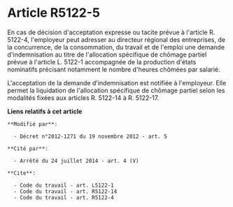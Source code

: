 # Article R5122-5

En cas de décision d'acceptation expresse ou tacite prévue à l'article R. 5122-4, l'employeur peut adresser au directeur
régional des entreprises, de la concurrence, de la consommation, du travail et de l'emploi une demande d'indemnisation au
titre de l'allocation spécifique de chômage partiel prévue à l'article L. 5122-1 accompagnée de la production d'états
nominatifs précisant notamment le nombre d'heures chômées par salarié. 

L'acceptation de la demande d'indemnisation est notifiée à l'employeur. Elle permet la liquidation de l'allocation spécifique
de chômage partiel selon les modalités fixées aux articles R. 5122-14 à R. 5122-17.

**Liens relatifs à cet article**

	**Modifié par**:

	  - Décret n°2012-1271 du 19 novembre 2012 - art. 5

	**Cité par**:

	  - Arrêté du 24 juillet 2014 - art. 4 (V)

	**Cite**:

	  - Code du travail - art. L5122-1
	  - Code du travail - art. R5122-14
	  - Code du travail - art. R5122-4
